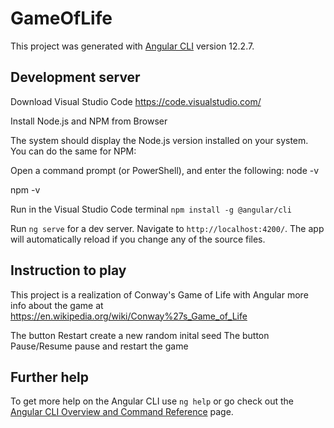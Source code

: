 # GameOfLife

This project was generated with [Angular CLI](https://github.com/angular/angular-cli) version 12.2.7.

## Development server

Download Visual Studio Code https://code.visualstudio.com/

Install Node.js and NPM from Browser

The system should display the Node.js version installed on your system. You can do the same for NPM:

Open a command prompt (or PowerShell), and enter the following:
node -v

npm -v

Run in the Visual Studio Code terminal `npm install -g @angular/cli`

Run `ng serve` for a dev server. Navigate to `http://localhost:4200/`. The app will automatically reload if you change any of the source files.

## Instruction to play
This project is a realization of Conway's Game of Life with Angular 
more info about the game at https://en.wikipedia.org/wiki/Conway%27s_Game_of_Life

The button Restart create a new random inital seed
The button Pause/Resume pause and restart the game

## Further help

To get more help on the Angular CLI use `ng help` or go check out the [Angular CLI Overview and Command Reference](https://angular.io/cli) page.
